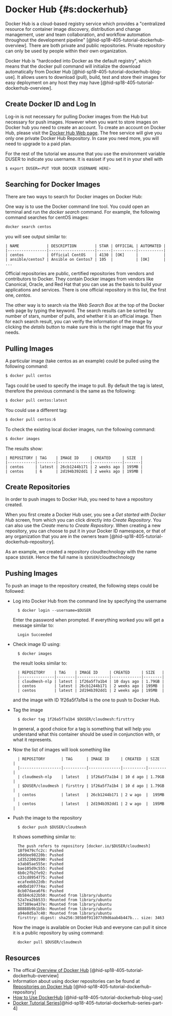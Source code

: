 # Docker Hub {#s:dockerhub}

Docker Hub is a cloud-based registry service which provides a
"centralized resource for container image discovery, distribution and
change management, user and team collaboration, and workflow
automation throughout the development
pipeline" [@hid-sp18-405-tutorial-dockerhub-overview]. There are both
private and public repositories. Private repository can only be used
by people within their own organization.

Docker Hub is "hardcoded into Docker as the default registry", which
means that the docker pull command will initialize the download
automatically from Docker Hub
[@hid-sp18-405-tutorial-dockerhub-blog-use]. It allows users to
download (pull), build, test and store their images for easy
deployment on any host they may
have [@hid-sp18-405-tutorial-dockerhub-overview].

## Create Docker ID and Log In 

Log-in is not necessary for pulling Docker images from the Hub but
necessary for push images. However when you want to store images on
Docker hub you need to create an account. To create an account on Docker
Hub, please visit the [Docker Hub Web page](https://hub.docker.com/).
The free service will give you only one private Docker Hub Repository.
In case you need more, you will need to upgrade to a paid plan.

For the rest of the tutorial we assume that you use the environment
variable DUSER to indicate you username. It is easiset if you set it in
your shell with

```bash
$ export DUSER=<PUT YOUR DOCKER USERNAME HERE> 
```

## Searching for Docker Images

There are two ways to search for Docker images on Docker Hub:

One way is to use the Docker command line tool. You could open an
terminal and run the *docker search* command. For example, the following
command searches for centOS images:

```bash
docker search centos
```

you will see output similar to:

```
| NAME            | DESCRIPTION        | STAR | OFFICIAL | AUTOMATED |
|-----------------|--------------------|------|----------|-----------|
| centos          | Official CentOS    | 4130 | [OK]     |           |
| ansible/centos7 | Ansible on Centos7 | 105  |          | [OK]      |
...
```

Official repositories are public, certified repositories from vendors
and contributors to Docker. They contain Docker images from vendors like
Canonical, Oracle, and Red Hat that you can use as the basis to build
your applications and services. There is one official repository in this
list, the first one, *centos*.

The other way is to search via the *Web Search Box* at the top of the
Docker web page by typing the keyword. The search results can be sorted
by number of stars, number of pulls, and whether it is an official
image. Then for each search result, you can verify the information of
the image by clicking the *details* button to make sure this is the
right image that fits your needs.

## Pulling Images

A particular image (take centos as an example) could be pulled using the
following command:

```bash
$ docker pull centos
```
Tags could be used to specify the image to pull. By default the tag is
latest, therefore the previous command is the same as the following:

```bash
$ docker pull centos:latest
```

You could use a different tag:

```bash
$ docker pull centos:6
```

To check the existing local docker images, run the following command:

```bash
$ docker images
```

The results show:

```
| REPOSITORY | TAG    | IMAGE ID     | CREATED     | SIZE  |
|------------|--------|--------------|-------------|-------|
| centos     | latest | 26cb1244b171 | 2 weeks ago | 195MB |
| centos     | 6      | 2d194b392dd1 | 2 weeks ago | 195MB |
```

## Create Repositories

In order to push images to Docker Hub, you need to have a repository
created.

When you first create a Docker Hub user, you see a *Get started with
Docker Hub* screen, from which you can click directly into *Create
Repository*. You can also use the *Create* menu to *Create Repository*.
When creating a new repository, you can choose to put it in your Docker
ID namespace, or that of any organization that you are in the owners
team [@hid-sp18-405-tutorial-dockerhub-repository].

As an example, we created a repository cloudtechnology with the name
space `$DUSER`. Hence the full name is `$DUSER`/cloudtechnology

## Pushing Images

To push an image to the repository created, the following steps could be
followed:

-   Log into Docker Hub from the command line by specifying the username

          $ docker login --username=$DUSER

    Enter the password when prompted. If everything worked you will get
    a message similar to:

          Login Succeeded

-   Check image ID using:

          $ docker images

    the result looks similar to:

          | REPOSITORY    | TAG    | IMAGE ID     | CREATED     | SIZE   |
          |---------------|--------|--------------|-------------|--------|
          | cloudmesh-nlp | latest | 1f26a5f7a1b4 | 10 days ago | 1.79GB |
          | centos        | latest | 26cb1244b171 | 2 weeks ago | 195MB  |
          | centos        | latest | 2d194b392dd1 | 2 weeks ago | 195MB  |

    and the image with ID 1f26a5f7a1b4 is the one to push to Docker Hub.

-   Tag the image

          $ docker tag 1f26a5f7a1b4 $DUSER/cloudmesh:firsttry

    In general, a good choice for a tag is something that will help you
    understand what this container should be used in conjunction with,
    or what it represents.

-   Now the list of images will look something like

          | REPOSITORY       | TAG      | IMAGE ID     | CREATED  | SIZE   |
          |------------------|----------|--------------|----------|--------|
          | cloudmesh-nlp    | latest   | 1f26a5f7a1b4 | 10 d ago | 1.79GB |
          | $DUSER/cloudmesh | firsttry | 1f26a5f7a1b4 | 10 d ago | 1.79GB |
          | centos           | latest   | 26cb1244b171 | 2 w ago  |  195MB |
          | centos           | latest   | 2d194b392dd1 | 2 w ago  |  195MB |

-   Push the image to the repository

          $ docker push $DUSER/cloudmesh

    It shows something similar to:

          The push refers to repository [docker.io/$DUSER/cloudmesh]
          18f9479cfc2c: Pushed 
          e9ddee98220b: Pushed 
          1d3522002590: Pushed 
          e3ab85ae555e: Pushed 
          bae105d9c555: Pushed 
          6b0c2fb2fe92: Pushed 
          c33cd8954775: Pushed 
          ecafeebb22db: Pushed 
          e0dbd107774a: Pushed 
          8cb07daea6f6: Pushed 
          db584c622b50: Mounted from library/ubuntu 
          52a7ea2bb533: Mounted from library/ubuntu 
          52f389ea437e: Mounted from library/ubuntu 
          88888b9b1b5b: Mounted from library/ubuntu 
          a94e0d5a7c40: Mounted from library/ubuntu 
          firsttry: digest: sha256:305b0f911077d9d6aab4b447b... size: 3463

    Now the image is available on Docker Hub and everyone can pull it
    since it is a public repository by using command:

          docker pull $DUSER/cloudmesh

## Resources

* The offical
  [Overview of Docker Hub](https://docs.docker.com/docker-hub/#use-official-repositories)
  [@hid-sp18-405-tutorial-dockerhub-overview]
* Information about using docker repositories can be found at
  [Repositories on Docker Hub](https://docs.docker.com/docker-hub/repos/)
  [@hid-sp18-405-tutorial-dockerhub-repository]
* [How to Use DockerHub](https://www.linux.com/blog/learn/intro-to-linux/2018/1/how-use-dockerhub)
  [@hid-sp18-405-tutorial-dockerhub-blog-use]
* [Docker Tutorial Series](https://rominirani.com/docker-tutorial-series-part-4-docker-hub-b51fb545dd8e)[@hid-sp18-405-tutorial-dockerhub-series-part-4]
